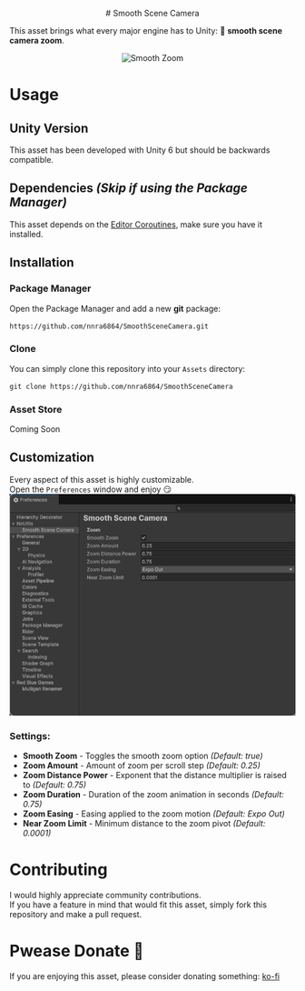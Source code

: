 <p align="center">
# Smooth Scene Camera
</p>

This asset brings what every major engine has to Unity: 🧈 **smooth scene camera zoom**.

<p align="center">
  <img src="Media/SmoothZoom.gif" alt="Smooth Zoom">
</p>

# Usage

## Unity Version
This asset has been developed with Unity 6 but should be backwards compatible.

## Dependencies *(Skip if using the Package Manager)*
This asset depends on the [Editor Coroutines](https://docs.unity3d.com/Packages/com.unity.editorcoroutines@1.0/manual/index.html), make sure you have it installed.

## Installation

### Package Manager
Open the Package Manager and add a new **git** package:
```
https://github.com/nnra6864/SmoothSceneCamera.git
```

### Clone
You can simply clone this repository into your `Assets` directory:
```
git clone https://github.com/nnra6864/SmoothSceneCamera
```

### Asset Store
Coming Soon

## Customization
Every aspect of this asset is highly customizable.<br/>
Open the `Preferences` window and enjoy 😏
![Preferences](Media/Preferences.png)

### Settings:
- **Smooth Zoom** - Toggles the smooth zoom option *(Default: true)*
- **Zoom Amount** - Amount of zoom per scroll step *(Default: 0.25)*
- **Zoom Distance Power** - Exponent that the distance multiplier is raised to *(Default: 0.75)*
- **Zoom Duration** - Duration of the zoom animation in seconds *(Default: 0.75)*
- **Zoom Easing** - Easing applied to the zoom motion *(Default: Expo Out)*
- **Near Zoom Limit** - Minimum distance to the zoom pivot *(Default: 0.0001)*

# Contributing
I would highly appreciate community contributions.<br/>
If you have a feature in mind that would fit this asset, simply fork this repository and make a pull request.

# Pwease Donate 🥺
If you are enjoying this asset, please consider donating something: [ko-fi](https://ko-fi.com/nnra6864)

